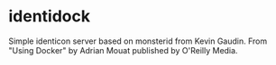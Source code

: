 identidock
==========
Simple identicon server based on monsterid from Kevin Gaudin.
From "Using Docker" by Adrian Mouat published by O'Reilly Media.

